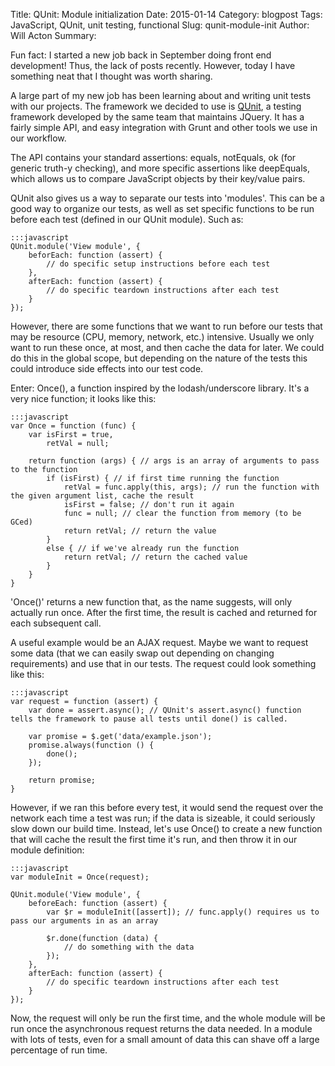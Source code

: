 Title: QUnit: Module initialization
Date: 2015-01-14
Category: blogpost
Tags: JavaScript, QUnit, unit testing, functional
Slug: qunit-module-init
Author: Will Acton
Summary: 

Fun fact: I started a new job back in September doing front end development! Thus, the lack of posts recently. However, today I have something neat that I thought was worth sharing.

A large part of my new job has been learning about and writing unit tests with our projects. The framework we decided to use is [QUnit](http://qunitjs.com), a testing framework developed by the same team that maintains JQuery. It has a fairly simple API, and easy integration with Grunt and other tools we use in our workflow.

The API contains your standard assertions: equals, notEquals, ok (for generic truth-y checking), and more specific assertions like deepEquals, which allows us to compare JavaScript objects by their key/value pairs.

QUnit also gives us a way to separate our tests into 'modules'. This can be a good way to organize our tests, as well as set specific functions to be run before each test (defined in our QUnit module). Such as:

    :::javascript
    QUnit.module('View module', {
        beforEach: function (assert) {
            // do specific setup instructions before each test
        },
        afterEach: function (assert) {
            // do specific teardown instructions after each test
        }
    });


However, there are some functions that we want to run before our tests that may be resource (CPU, memory, network, etc.) intensive. Usually we only want to run these once, at most, and then cache the data for later. We could do this in the global scope, but depending on the nature of the tests this could introduce side effects into our test code.

Enter: Once(), a function inspired by the lodash/underscore library. It's a very nice function; it looks like this:

    :::javascript
    var Once = function (func) {
        var isFirst = true,
            retVal = null;

        return function (args) { // args is an array of arguments to pass to the function
            if (isFirst) { // if first time running the function
                retVal = func.apply(this, args); // run the function with the given argument list, cache the result
                isFirst = false; // don't run it again
                func = null; // clear the function from memory (to be GCed)
                return retVal; // return the value
            }
            else { // if we've already run the function
                return retVal; // return the cached value
            }
        }
    }

'Once()' returns a new function that, as the name suggests, will only actually run once. After the first time, the result is cached and returned for each subsequent call.

A useful example would be an AJAX request. Maybe we want to request some data (that we can easily swap out depending on changing requirements) and use that in our tests. The request could look something like this:

    :::javascript
    var request = function (assert) {
        var done = assert.async(); // QUnit's assert.async() function tells the framework to pause all tests until done() is called.

        var promise = $.get('data/example.json');
        promise.always(function () {
            done();
        });

        return promise;
    }

However, if we ran this before every test, it would send the request over the network each time a test was run; if the data is sizeable, it could seriously slow down our build time. Instead, let's use Once() to create a new function that will cache the result the first time it's run, and then throw it in our module definition:

    :::javascript
    var moduleInit = Once(request);

    QUnit.module('View module', {
        beforeEach: function (assert) {
            var $r = moduleInit([assert]); // func.apply() requires us to pass our arguments in as an array

            $r.done(function (data) {
                // do something with the data
            });
        },
        afterEach: function (assert) {
            // do specific teardown instructions after each test
        }
    });

Now, the request will only be run the first time, and the whole module will be run once the asynchronous request returns the data needed. In a module with lots of tests, even for a small amount of data this can shave off a large percentage of run time.